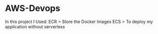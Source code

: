 # AWS-Devops

In this project I Used:
ECR = Store the Docker Images
ECS = To deploy my application without serverless 

